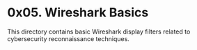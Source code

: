 # 0x05. Wireshark Basics

This directory contains basic Wireshark display filters related to cybersecurity reconnaissance techniques.
